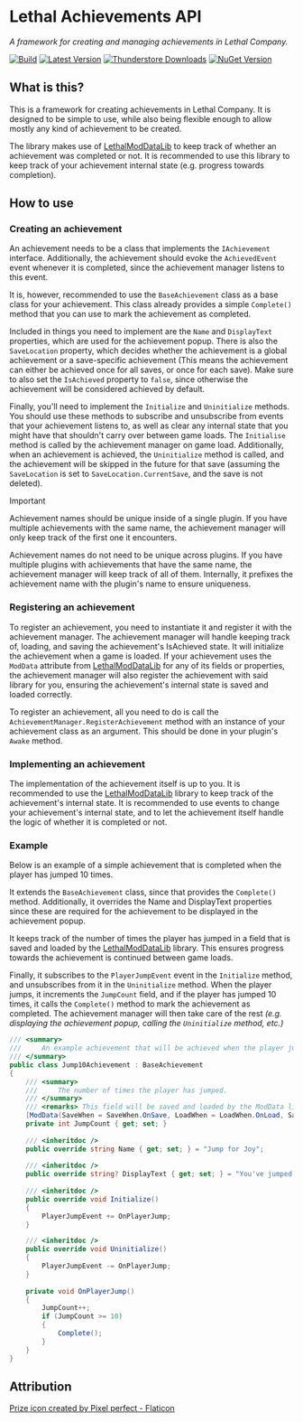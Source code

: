 # Lethal Achievements API

*A framework for creating and managing achievements in Lethal Company.*

[![Build](https://img.shields.io/github/actions/workflow/status/MaxWasUnavailable/LethalAchievements/build.yml?style=for-the-badge&logo=github&branch=master)](https://github.com/MaxWasUnavailable/LethalAchievements/actions/workflows/build.yml)
[![Latest Version](https://img.shields.io/thunderstore/v/MaxWasUnavailable/LethalAchievements?style=for-the-badge&logo=thunderstore&logoColor=white)](https://thunderstore.io/c/lethal-company/p/MaxWasUnavailable/LethalAchievements)
[![Thunderstore Downloads](https://img.shields.io/thunderstore/dt/MaxWasUnavailable/LethalAchievements?style=for-the-badge&logo=thunderstore&logoColor=white)](https://thunderstore.io/c/lethal-company/p/MaxWasUnavailable/LethalAchievements)
[![NuGet Version](https://img.shields.io/nuget/v/MaxWasUnavailable.LethalAchievements?style=for-the-badge&logo=nuget)](https://www.nuget.org/packages/MaxWasUnavailable.LethalAchievements)

## What is this?

This is a framework for creating achievements in Lethal Company. It is designed to be simple to use, while also being
flexible enough to allow mostly any kind of achievement to be created.

The library makes use of [LethalModDataLib](https://github.com/MaxWasUnavailable/LethalModDataLib) to keep track of
whether an achievement was completed or not. It is recommended to use this library to keep track of your achievement
internal state (e.g. progress towards completion).

## How to use

### Creating an achievement

An achievement needs to be a class that implements the `IAchievement` interface. Additionally, the achievement should
evoke the `AchievedEvent` event whenever it is completed, since the achievement manager listens to this event.

It is, however, recommended to use the `BaseAchievement` class as a base class for your achievement. This class already
provides a simple `Complete()` method that you can use to mark the achievement as completed.

Included in things you need to implement are the `Name` and `DisplayText` properties, which are used for the achievement
popup. There is also the `SaveLocation` property, which decides whether the achievement is a global achievement or a
save-specific achievement (This means the achievement can either be achieved once for all saves, or once for each save).
Make sure to also set the `IsAchieved` property to `false`, since otherwise the achievement will be considered achieved
by default.

Finally, you'll need to implement the `Initialize` and `Uninitialize` methods. You should use these methods to subscribe
and unsubscribe from events that your achievement listens to, as well as clear any internal state that you might have
that shouldn't carry over between game loads. The `Initialise` method is called by the achievement manager on game load.
Additionally, when an achievement is achieved, the `Uninitialize` method is called, and the achievement will be skipped
in the future for that save (assuming the `SaveLocation` is set to `SaveLocation.CurrentSave`, and the save is not
deleted).

> [!IMPORTANT]
> 
> Achievement names should be unique inside of a single plugin. If you have multiple achievements with the same name,
> the achievement manager will only keep track of the first one it encounters.
> 
> Achievement names do not need to be unique across plugins. If you have multiple plugins with achievements that have
> the same name, the achievement manager will keep track of all of them. Internally, it prefixes the achievement name
> with the plugin's name to ensure uniqueness.

### Registering an achievement

To register an achievement, you need to instantiate it and register it with the achievement manager. The achievement
manager will handle keeping track of, loading, and saving the achievement's IsAchieved state. It will initialize the
achievement when a game is loaded. If your achievement uses the `ModData` attribute from
[LethalModDataLib](https://github.com/MaxWasUnavailable/LethalModDataLib) for any of its fields or properties, the
achievement manager will also register the achievement with said library for you, ensuring the achievement's internal
state is saved and loaded correctly.

To register an achievement, all you need to do is call the `AchievementManager.RegisterAchievement` method with an
instance of your achievement class as an argument. This should be done in your plugin's `Awake` method.

### Implementing an achievement

The implementation of the achievement itself is up to you. It is recommended to use the
[LethalModDataLib](https://github.com/MaxWasUnavailable/LethalModDataLib) library to keep track of the achievement's
internal state. It is recommended to use events to change your achievement's internal state, and to let the achievement
itself handle the logic of whether it is completed or not.

### Example

Below is an example of a simple achievement that is completed when the player has jumped 10 times.

It extends the `BaseAchievement` class, since that provides the `Complete()` method. Additionally, it overrides the
Name and DisplayText properties since these are required for the achievement to be displayed in the achievement popup.

It keeps track of the number of times the player has jumped in a field that is saved and loaded by the
[LethalModDataLib](https://github.com/MaxWasUnavailable/LethalModDataLib) library. This ensures progress towards the
achievement is continued between game loads.

Finally, it subscribes to the `PlayerJumpEvent` event in the `Initialize` method, and unsubscribes from it in the
`Uninitialize` method. When the player jumps, it increments the `JumpCount` field, and if the player has jumped 10
times, it calls the `Complete()` method to mark the achievement as completed. The achievement manager will then take
care of the rest *(e.g. displaying the achievement popup, calling the `Uninitialize` method, etc.)*

```csharp
/// <summary>
///     An example achievement that will be achieved when the player jumps 10 times.
/// </summary>
public class Jump10Achievement : BaseAchievement
{
    /// <summary>
    ///     The number of times the player has jumped.
    /// </summary>
    /// <remarks> This field will be saved and loaded by the ModData library. </remarks>
    [ModData(SaveWhen = SaveWhen.OnSave, LoadWhen = LoadWhen.OnLoad, SaveLocation = SaveLocation.CurrentSave)]
    private int JumpCount { get; set; }
    
    /// <inheritdoc />
    public override string Name { get; set; } = "Jump for Joy";
    
    /// <inheritdoc />
    public override string? DisplayText { get; set; } = "You've jumped 10 times!";
    
    /// <inheritdoc />
    public override void Initialize()
    {
        PlayerJumpEvent += OnPlayerJump;
    }

    /// <inheritdoc />
    public override void Uninitialize()
    {
        PlayerJumpEvent -= OnPlayerJump;
    }
    
    private void OnPlayerJump()
    {
        JumpCount++;
        if (JumpCount >= 10)
        {
            Complete();
        }
    }
}
```

## Attribution
<a href="https://www.flaticon.com/free-icon/badge_3179792?term=trophy&related_id=3179792" title="prize icons">Prize icon created by Pixel perfect - Flaticon</a>